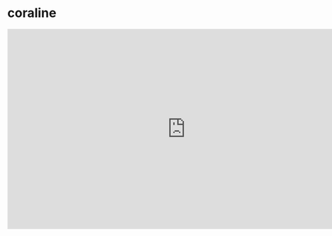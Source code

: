 # coraline
<iframe style="border: 1px solid rgba(0, 0, 0, 0.1);" width="800" height="450" src="https://embed.figma.com/board/lXhRKsMN0hsY33bHvWyCFI/FigJam-basics?node-id=0-1&embed-host=share" allowfullscreen></iframe>
